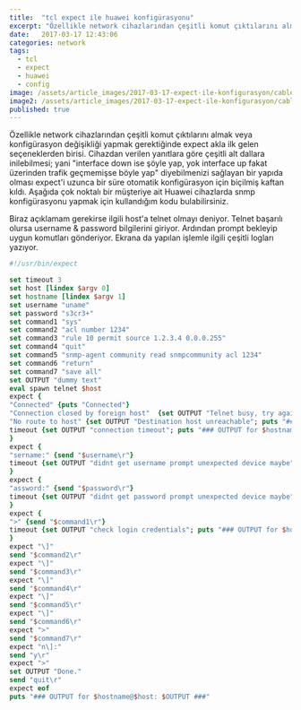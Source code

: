 ```yaml
---
title:  "tcl expect ile huawei konfigürasyonu"
excerpt: "Özellikle network cihazlarından çeşitli komut çıktılarını almak veya konfigürasyon değişikliği yapmak gerektiğinde expect akla ilk gelen seçeneklerden birisi. Bu yazıda Huawei örneğinden yola çıkarak expect'i tanıttım."
date:   2017-03-17 12:43:06
categories: network
tags:
  - tcl
  - expect
  - huawei
  - config
image: /assets/article_images/2017-03-17-expect-ile-konfigurasyon/cables_l.jpg
image2: /assets/article_images/2017-03-17-expect-ile-konfigurasyon/cables_m.jpg
published: true
---
```

Özellikle network cihazlarından çeşitli komut çıktılarını almak veya konfigürasyon değişikliği yapmak gerektiğinde expect akla ilk gelen seçeneklerden birisi. Cihazdan verilen yanıtlara göre çeşitli alt dallara inilebilmesi; yani "interface down ise şöyle yap, yok interface up fakat üzerinden trafik geçmemişse böyle yap" diyebilmenizi sağlayan bir yapıda olması expect'i uzunca bir süre otomatik konfigürasyon için biçilmiş kaftan kıldı. Aşağıda çok noktalı bir müşteriye ait Huawei cihazlarda snmp konfigürasyonu yapmak için kullandığım kodu bulabilirsiniz.

Biraz açıklamam gerekirse ilgili host'a telnet olmayı deniyor. Telnet başarılı olursa username & password bilgilerini giriyor. Ardından prompt bekleyip uygun komutları gönderiyor. Ekrana da yapılan işlemle ilgili çeşitli logları yazıyor.

``` tcl
#!/usr/bin/expect

set timeout 3
set host [lindex $argv 0]
set hostname [lindex $argv 1]
set username "uname"
set password "s3cr3+"
set command1 "sys"
set command2 "acl number 1234"
set command3 "rule 10 permit source 1.2.3.4 0.0.0.255"
set command4 "quit"
set command5 "snmp-agent community read snmpcommunity acl 1234"
set command6 "return"
set command7 "save all"
set OUTPUT "dummy text"
eval spawn telnet $host
expect {
"Connected" {puts "Connected"}
"Connection closed by foreign host"  {set OUTPUT "Telnet busy, try again later"; puts "### OUTPUT for $hostname@$host: $OUTPUT ###"; exit}
"No route to host" {set OUTPUT "Destination host unreachable"; puts "### OUTPUT for $hostname@$host: $OUTPUT ###"; exit}
timeout {set OUTPUT "connection timeout"; puts "### OUTPUT for $hostname@$host: $OUTPUT ###"; exit}
}
expect {
"sername:" {send "$username\r"}
timeout {set OUTPUT "didnt get username prompt unexpected device maybe";  puts "### OUTPUT for $hostname@$host: $OUTPUT ###"; exit}
}
expect {
"assword:" {send "$password\r"}
timeout {set OUTPUT "didnt get password prompt unexpected device maybe";  puts "### OUTPUT for $hostname@$host: $OUTPUT ###"; exit}
}
expect {
">" {send "$command1\r"}
timeout {set OUTPUT "check login credentials"; puts "### OUTPUT for $hostname@$host: $OUTPUT ###"; exit}
}
expect "\]"
send "$command2\r"
expect "\]"
send "$command3\r"
expect "\]"
send "$command4\r"
expect "\]"
send "$command5\r"
expect "\]"
send "$command6\r"
expect ">"
send "$command7\r"
expect "n\]:"
send "y\r"
expect ">"
set OUTPUT "Done."
send "quit\r"
expect eof
puts "### OUTPUT for $hostname@$host: $OUTPUT ###"
```
